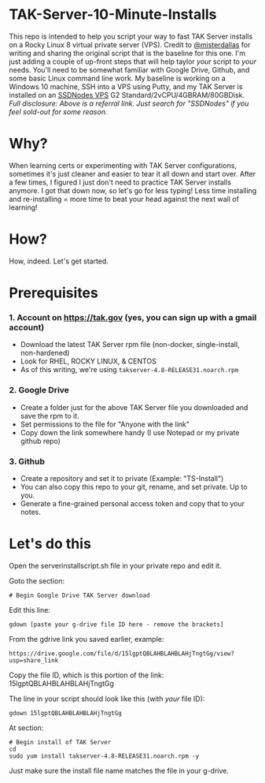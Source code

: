 # TAK-Server-10-Minute-Installs
This repo is intended to help you script your way to fast TAK Server installs on a Rocky Linux 8 virtual private server (VPS).  Credit to [@misterdallas](https://github.com/misterdallas) for writing and sharing the original script that is the baseline for this one.  I'm just adding a couple of up-front steps that will help taylor _your_ script to _your_ needs.  You'll need to be somewhat familiar with Google Drive, Github, and some basic Linux command line work.  My baseline is working on a Windows 10 machine, SSH into a VPS using Putty, and my TAK Server is installed on an [SSDNodes VPS](https://www.ssdnodes.com/manage/aff.php?aff=1554) G2 Standard/2vCPU/4GBRAM/80GBDisk.  _Full disclosure: Above is a referral link.  Just search for "SSDNodes" if you feel sold-out for some reason._

# Why?
When learning certs or experimenting with TAK Server configurations, sometimes it's just cleaner and easier to tear it all down and start over.  After a few times, I figured I just don't need to practice TAK Server installs anymore.  I got that down now, so let's go for less typing!  Less time installing and re-installing = more time to beat your head against the next wall of learning! 

# How?
How, indeed.  Let's get started.

# Prerequisites
### 1. Account on https://tak.gov (yes, you can sign up with a gmail account) 
   - Download the latest TAK Server rpm file (non-docker, single-install, non-hardened) 
   - Look for RHEL, ROCKY LINUX, & CENTOS 
   - As of this writing, we're using `takserver-4.8-RELEASE31.noarch.rpm` 
### 2. Google Drive
   - Create a folder just for the above TAK Server file you downloaded and save the rpm to it. 
   - Set permissions to the file for "Anyone with the link" 
   - Copy down the link somewhere handy (I use Notepad or my private github repo) 
### 3. Github
   - Create a repository and set it to private (Example: "TS-Install") 
   - You can also copy this repo to your git, rename, and set private.  Up to you.
   - Generate a fine-grained personal access token and copy that to your notes.

# Let's do this

Open the serverinstallscript.sh file in your private repo and edit it. 

Goto the section: 

`# Begin Google Drive TAK Server download` 
 
Edit this line:

`gdown [paste your g-drive file ID here - remove the brackets]` 
 
From the gdrive link you saved earlier, example:
```
https://drive.google.com/file/d/15lgptQBLAHBLAHBLAHjTngtGg/view?usp=share_link
```
 
Copy the file ID, which is this portion of the link:
15lgptQBLAHBLAHBLAHjTngtGg

The line in your script should look like this (with _your_ file ID):

`gdown 15lgptQBLAHBLAHBLAHjTngtGg`

At section:
```
# Begin install of TAK Server
cd
sudo yum install takserver-4.8-RELEASE31.noarch.rpm -y
```

Just make sure the install file name matches the file in your g-drive.


